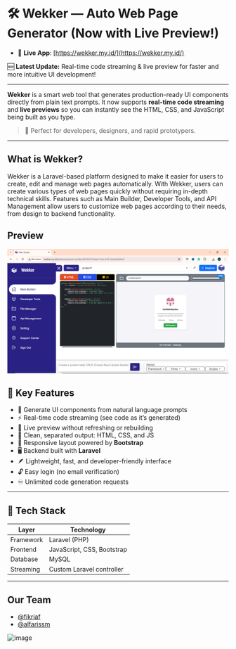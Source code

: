 # 🛠️ Wekker — Auto Web Page Generator (Now with Live Preview!)

- 🔗 **Live App**: [https://wekker.my.id/](https://wekker.my.id/)

🆕 **Latest Update:** Real-time code streaming & live preview for faster and more intuitive UI development!

---

**Wekker** is a smart web tool that generates production-ready UI components directly from plain text prompts. It now supports **real-time code streaming** and **live previews** so you can instantly see the HTML, CSS, and JavaScript being built as you type.

> 🚀 Perfect for developers, designers, and rapid prototypers.

---

## What is Wekker?
Wekker is a Laravel-based platform designed to make it easier for users to create, edit and manage web pages automatically. With Wekker, users can create various types of web pages quickly without requiring in-depth technical skills. Features such as Main Builder, Developer Tools, and API Management allow users to customize web pages according to their needs, from design to backend functionality.


## Preview
 
  ![image](https://github.com/fikriaf/wekker/blob/main/Preview.png?raw=true)

## 🔑 Key Features

- 🧠 Generate UI components from natural language prompts
- ⚡ Real-time code streaming (see code as it’s generated)
- 👀 Live preview without refreshing or rebuilding
- 🧩 Clean, separated output: HTML, CSS, and JS
- 📱 Responsive layout powered by **Bootstrap**
- 🖥️ Backend built with **Laravel**
- 🪶 Lightweight, fast, and developer-friendly interface
- 🔓 Easy login (no email verification)
- ♾️ Unlimited code generation requests

---

## 🧰 Tech Stack

| Layer       | Technology                  |
|-------------|------------------------------|
| Framework   | Laravel (PHP)               |
| Frontend    | JavaScript, CSS, Bootstrap  |
| Database    | MySQL                       |
| Streaming   | Custom Laravel controller   |

---

## Our Team
- [@fikriaf](https://github.com/fikriaf)
- [@alfarissm](https://github.com/alfarissm)

![image](https://github.com/user-attachments/assets/e1f7705f-44bb-4175-a9e4-e3d98a609564)

